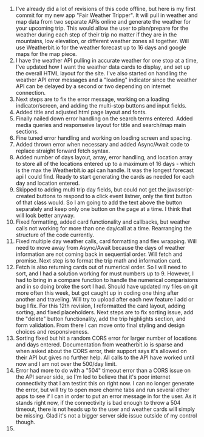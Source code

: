 1. I've already did a lot of revisions of this code offline, but here is my first commit for my new app "Fair Weather Tripper".  It will pull in weather and map data from two separate APIs online and generate the weather for your upcoming trip. This would allow the user to plan/prepare for the weather during each step of their trip no matter if they are in the mountains, low elevation, or different weather zones all together.  Will use Weatherbit.io for the weather forecast up to 16 days and google maps for the map piece.
2. I have the weather API pulling in accurate weather for one stop at a time, I've updated how I want the weather data cards to display, and set up the overall HTML layout for the site. I've also started on handling the weather API error messages and a "loading" indicator since the weather API can be delayed by a second or two depending on internet connection.
3. Next steps are to fix the error message, working on a loading indicator/screen, and adding the multi-stop buttons and input fields.
4. Added title and adjusted html page layout and fonts.
5. Finally nailed down error handling on the search terms entered. Added media queries and responseive layout for title and search/map main sections. 
6. Fine tuned error handling and working on loading screen and spacing.
7. Added thrown error when necessary and added Async/Await code to replace straight forward fetch syntax.
8. Added number of days layout, array, error handling, and location array to store all of the locations entered up to a maximum of 16 days - which is the max the Weatherbit.io api can handle. It was the longest forecast api I could find. Ready to start generating the cards as needed for each day and location entered. 
9. Skipped to adding multi trip day fields, but could not get the javascript-created buttons to respond to a click event listner, only the first button of that class would. So I am going to add the text above the button separately and keep only one button on the page at a time. I think that will look better anyway. 
10. Fixed formatting, added card functionality and callbacks, but weather calls not working for more than one day/call at a time.  Rearranging the structure of the code currently.
11. Fixed multiple day weather calls, card formatting and flex wrapping. Will need to move away from Async/Await because the days of weather information are not coming back in sequential order. Will fetch and promise. Next step is to format the trip math and information card. 
12. Fetch is also returning cards out of numerical order. So I will need to sort, and I had a solution working for must numbers up to 9.  However, I had to bring in a compare function to handle the numerical comparisions and in so doing broke the sort I had.  Should have updated my files on git more often this week, but got caught up in coding one thing after another and traveling. Will try to upload after each new feature I add or bug I fix. For this 12th revision, I reformatted the card layout, adding sorting, and fixed placeholders. Next steps are to fix sorting issue, add the "delete" button functionality, add the trip highlights section, and form validation. From there I can move onto final styling and design choices and responsiveness. 
13. Sorting fixed but hit a random CORS error for larger number of locations and days entered. Documentation from weatherbit.io is sparse and when asked about the CORS error, their support says it's allowed on their API but gives no further help. All calls to the API have worked until now and I am not over the 500/day limit.  
14. Error had more to do with a "504" timeout error than a CORS issue on the API server side, so I'm led to believe that it's poor internet connectivity that I am testint this on right now.  I can no longer generate the error, but will try to open more chorme tabs and run several other apps to see if I can in order to put an error message in for the user. As it stands right now, if the connectivity is bad enough to throw a 504 timeout, there is not heads up to the user and weather cards will simply be missing. Glad it's not a bigger server side issue outside of my control though. 
15. 
